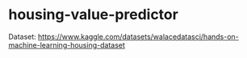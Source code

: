 # housing-value-predictor
Dataset: https://www.kaggle.com/datasets/walacedatasci/hands-on-machine-learning-housing-dataset
